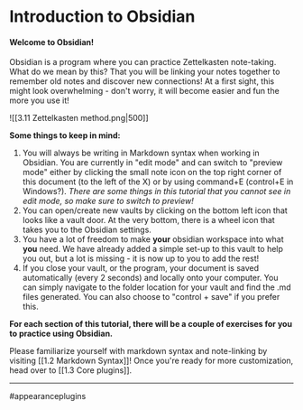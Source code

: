 # Introduction to Obsidian

#### Welcome to Obsidian!

Obsidian is a program where you can practice Zettelkasten note-taking. What do we mean by this? That you will be linking your notes together to remember old notes and discover new connections!  At a first sight, this might look overwhelming - don't worry, it will become easier and fun the more you use it! 

![[3.11 Zettelkasten method.png|500]]


**Some things to keep in mind:** 

1. You will always be writing in Markdown syntax when working in Obsidian. You are currently in "edit mode" and can switch to "preview mode" either by clicking the small note icon on the top right corner of this document (to the left of the X) or by using command+E (control+E in Windows?). *There are some things in this tutorial that you cannot see in edit mode, so make sure to switch to preview!*
2. You can open/create new vaults by clicking on the bottom left icon that looks like a vault door. At the very bottom, there is a wheel icon that takes you to the Obsidian settings.
3. You have a lot of freedom to make **your** obsidian workspace into what **you** need. We have already added a simple set-up to this vault to help you out, but a lot is missing - it is now up to you to add the rest! 
4. If you close your vault, or the program, your document is saved automatically (every 2 seconds) and locally onto your computer. You can simply navigate to the folder location for your vault and find the .md files generated. You can also choose to "control + save" if you prefer this.


**For each section of this tutorial, there will be a couple of exercises for you to practice using Obsidian.**

Please familiarize yourself with markdown syntax and note-linking by visiting [[1.2 Markdown Syntax]]!
Once you're ready for more customization, head over to [[1.3 Core plugins]].

---
#appearanceplugins